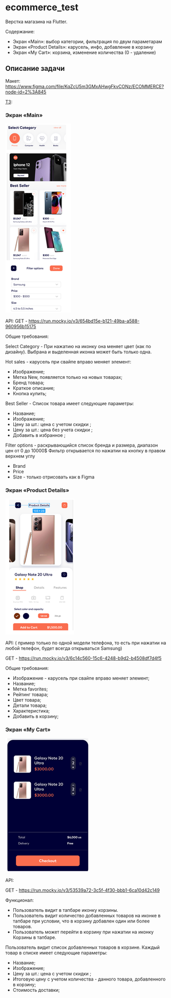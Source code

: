 # ecommerce_test

Верстка магазина на Flutter.

Содержание:
- Экран «Main»: выбор категории, фильтрация по двум параметарам
- Экран  «Product Details»: карусель, инфо, добавление в корзину
- Экран «My Cart»: корзина, изменение количества (0 - удаление)

## Описание задачи

Макет:
https://www.figma.com/file/KqZcU5m3GMxAHwgFkvCONz/ECOMMERCE?node-id=2%3A845

[ТЗ](https://docs.google.com/document/d/1VedkRcsN6yukGO2uWES4RuIM8KMtESZ8p7zD7nGySMs/edit?usp=sharing):

### Экран «Main»

![](.github/main.png)

API:
GET - https://run.mocky.io/v3/654bd15e-b121-49ba-a588-960956b15175

Общие требования:

Select Category - При нажатию на иконку она меняет цвет (как по дизайну). 
Выбрана и выделенная иконка может быть только одна.

Hot sales - карусель при свайпе вправо меняет элемент:
- Изображение;
- Метка New, появляется только на новых товарах;
- Бренд товара;
- Краткое описание;
- Кнопка купить;

Best Seller - Список товара имеет следующие параметры:
- Название;
- Изображение;
- Цену за шт.: цена с учетом скидки ;
- Цену за шт.: цена без учета скидки ;
- Добавить в избранное ;

Filter options - раскрывающийся список бренда и размера, диапазон цен от 0 до 10000$
Фильтр открывается по нажатии на кнопку в правом верхнем углу

- Brand
- Price
- Size - только отрисовать как в Figma

### Экран «Product Details»

![](.github/product-details.png)

API: ( пример только по одной модели телефона, то есть при нажатии на любой телефон, будет всегда открываться Samsung)

GET - https://run.mocky.io/v3/6c14c560-15c6-4248-b9d2-b4508df7d4f5

Общие требования:
- Изображение - карусель при свайпе вправо меняет элемент;
- Название;
- Метка favorites;
- Рейтинг товара;
- Цвет товара;
- Детали товара;
- Характеристика;
- Добавить в корзину;

### Экран «My Cart»

![](.github/my-cart.png)

API:

GET - https://run.mocky.io/v3/53539a72-3c5f-4f30-bbb1-6ca10d42c149

Функционал:
- Пользователь видит в тапбаре иконку корзины.
- Пользователь видит количество добавленных товаров на иконке в тапбаре при условии, что в корзину добавлен один или более товаров.
- Пользователь может перейти в корзину при нажатии на иконку Корзины в тапбаре.

Пользователь видит список добавленных товаров в корзине.
Каждый товар в списке имеет следующие параметры:
- Название;
- Изображение;
- Цену за шт.: цена с учетом скидки ;
- Итоговую цену с учетом количества - данного товара, добавленного в корзину;
- Стоимость доставки;
